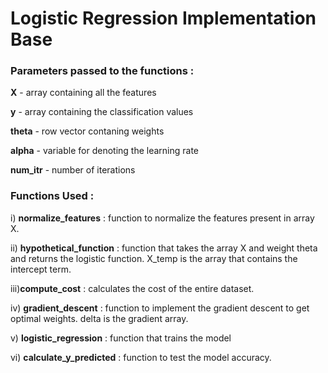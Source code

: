 # Logistic Regression Implementation Base

### Parameters passed to the functions :

**X** - array containing all the features

**y** - array containing the classification values

**theta** - row vector contaning weights

**alpha** - variable for denoting the learning rate

**num_itr** - number of iterations

### Functions Used :

  i)  **normalize_features** : function to normalize the features present in array X. 
  
  ii) **hypothetical_function** : function that takes the array X and weight theta and returns the logistic function. X_temp is the array that contains the intercept term.
  
  iii)**compute_cost** : calculates the cost of the entire dataset. 
  
  iv) **gradient_descent** : function to implement the gradient descent to get optimal weights. delta is the gradient array.
  
  v)  **logistic_regression** : function that trains the model
  
  vi) **calculate_y_predicted** : function to test the model accuracy.

